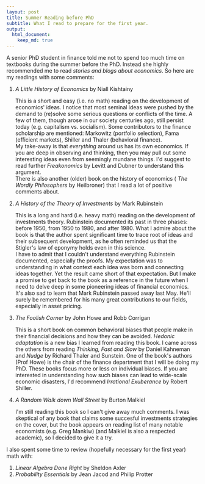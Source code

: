```yaml
---
layout: post
title: Summer Reading before PhD
subtitle: What I read to prepare for the first year.
output:
  html_document:
    keep_md: true
---
```


A senior PhD student in finance told me not to spend too much time on textbooks during the summer before the PhD. Instead she highly recommended me to read _stories and blogs about economics_. So here are my readings with some comments:  

1.  _A Little History of Economics_ by Niall Kishtainy

    This is a short and easy (i.e. no math) reading on the development of economics' ideas. I notice that most seminal ideas were pushed by the demand to (re)solve some serious questions or conflicts of the time. A few of them, though arose in our society centuries ago, still persist today (e.g. capitalism vs. socialism). Some contributors to the finance scholarship are mentioned: Markowitz (portfolio selection), Fama (efficient markets), Shiller and Thaler (behavioral finance).  
    My take-away is that _everything_ around us has its own economics. If you are deep in observing and thinking, then you may pull out some interesting ideas even from seemingly mundane things. I'd suggest to read further _Freakonomics_ by Levitt and Dubner to understand this argument.  
    There is also another (older) book on the history of economics ( _The Wordly Philosophers_ by Heilbroner) that I read a lot of positive comments about.
  
2.  _A History of the Theory of Investments_ by Mark Rubinstein

    This is a long and hard (i.e. heavy math) reading on the development of investments theory. Rubinstein documented its past in three phases: before 1950, from 1950 to 1980, and after 1980. What I admire about the book is that the author spent significant time to trace root of ideas and their subsequent development, as he often reminded us that the Stigler's law of eponymy holds even in this science.  
    I have to admit that I couldn't understand everything Rubinstein documented, especially the proofs. My expectation was to understanding in what context each idea was born and connecting ideas together. Yet the result came short of that expectation. But I make a promise to get back to the book as a reference in the future when I need to delve deep in some pioneering ideas of financial economics.  
    It's also sad to learn that Mark Rubinstein passed away last May. He'll surely be remembered for his many great contributions to our fields, especially in asset pricing.  
    
3.  _The Foolish Corner_ by John Howe and Robb Corrigan  

    This is a short book on common behavioral biases that people make in their financial decisions and how they can be avoided. _Hedonic adaptation_ is a new bias I learned from reading this book. I came across the others from reading _Thinking, Fast and Slow_ by Daniel Kahneman and _Nudge_ by Richard Thaler and Sunstein. One of the book's authors (Prof Howe) is the chair of the finance department that I will be doing my PhD.
    These books focus more or less on individual biases. If you are interested in understanding how such biases can lead to wide-scale economic disasters, I'd recommend _Irrational Exuberance_ by Robert Shiller.

4.  _A Random Walk down Wall Street_ by Burton Malkiel

    I'm still reading this book so I can't give away much comments. I was skeptical of any book that claims some succesful investments strategies on the cover, but the book appears on reading list of many notable economists (e.g. Greg Mankiw) (and Malkiel is also a respected academic), so I decided to give it a try.
    
I also spent some time to review (hopefully necessary for the first year) math with:

1.  _Linear Algebra Done Right_ by Sheldon Axler
2.  _Probability Essentials_ by Jean Jacod and Philip Protter
    

    
  

